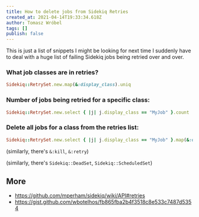 ```yaml
---
title: How to delete jobs from Sidekiq Retries
created_at: 2021-04-14T19:33:34.618Z
author: Tomasz Wróbel
tags: []
publish: false
---
```


This is just a list of snippets I might be looking for next time I suddenly have to deal with a huge list of failing Sidekiq jobs being retried over and over.

### What job classes are in retries?

```ruby
Sidekiq::RetrySet.new.map(&:display_class).uniq
```

### Number of jobs being retried for a specific class:

```ruby
Sidekiq::RetrySet.new.select { |j| j.display_class == "MyJob" }.count
```

### Delete all jobs for a class from the retries list:

```ruby
Sidekiq::RetrySet.new.select { |j| j.display_class == "MyJob" }.map(&:delete)
```

(similarly, there's `&:kill`, `&:retry`)

(similarly, there's `Sidekiq::DeadSet`, `Sidekiq::ScheduledSet`)

## More

* https://github.com/mperham/sidekiq/wiki/API#retries
* https://gist.github.com/wbotelhos/fb865fba2b4f3518c8e533c7487d5354
